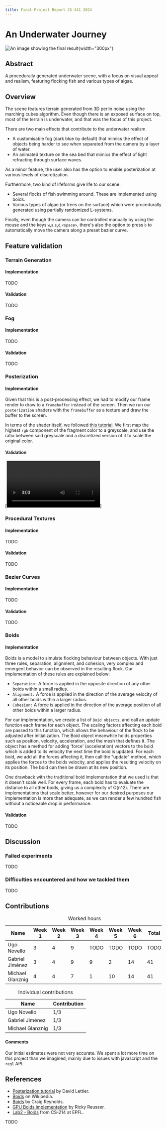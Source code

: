 ```yaml
---
title: Final Project Report CS-341 2024
---
```


# An Underwater Journey

![An image showing the final result](images/demo.jpg){width="300px"}


## Abstract

A procedurally generated underwater scene, with a focus on visual appeal and realism, featuring flocking fish and various types of algae.


## Overview

The scene features terrain generated from 3D perlin noise using the marching cubes algorithm.
Even though there is an exposed surface on top, most of the terrain is underwater, and that was the focus of this project.

There are two main effects that contribute to the underwater realism.
- A customisable fog (dark blue by default) that mimics the effect of objects being harder to see when separated from the camera by a layer of water. 
- An animated texture on the sea bed that mimics the effect of light refracting through surface waves.

As a minor feature, the user also has the option to enable posterization at various levels of discretization.

Furthermore, two kind of lifeforms give life to our scene.
- Several flocks of fish swimming around. These are implemented using boids.
- Various types of algae (or trees on the surface) which were procedurally generated using partially randomized L-systems.

Finally, even though the camera can be controlled manually by using the mouse and the keys `w`,`a`,`s`,`d`,`<space>`, there's also the option to press `b` to automatically move the camera along a preset bezier curve.

## Feature validation


### Terrain Generation

#### Implementation

TODO

#### Validation

TODO


### Fog

#### Implementation

TODO

#### Validation

TODO


### Posterization

#### Implementation

Given that this is a post-processing effect, we had to modify our frame render to draw to a `framebuffer` instead of the screen.
Then we run our `posterization` shaders with the `framebuffer` as a texture and draw the buffer to the screen.

In terms of the shader itself, we followed [this tutorial](#posterization-tutorial).
We first map the highest `rgb` component of the fragment color to a greyscale, and use the ratio between said greyscale
and a discretized version of it to scale the original color.

#### Validation

[![Posterization video](./images/posterization.mov)]

### Procedural Textures

#### Implementation

TODO

#### Validation

TODO

### Bezier Curves

#### Implementation

TODO

#### Validation

TODO

### Boids

#### Implementation

Boids is a model to simulate flocking behaviour between objects. With just three rules, separation, alignment, and cohesion, very complex and emergent behavior can be observed in the resulting flock. Our implementation of these rules are explained below:

- `Separation:` A force is applied in the opposite direction of any other boids within a small radius.
- `Alignment:` A force is applied in the direction of the average velocity of all other boids within a larger radius.
- `Cohesion:` A force is applied in the direction of the average position of all other boids within a larger radius.

For our implementation, we create a list of `Boid objects`, and call an update function each frame for each object. The scaling factors affecting each boid are passed to this function, which allows the behaviour of the flock to be adjusted after initialization. The Boid object meanwhile holds properties such as position, velocity, acceleration, and the mesh that defines it. The object has a method for adding 'force' (acceleration) vectors to the boid which is added to its velocity the next time the boid is updated. For each boid, we add all the forces affecting it, then call the "update" method, which applies the forces to the boids velocity, and applies the resulting velocity on its position. The boid can then be drawn at its new position.

One drawback with the traditional boid implementation that we used is that it doesn't scale well. For every frame, each boid has to evaluate the distance to all other boids, giving us a complexity of O(n^2). There are implementations that scale better, however for our desired purposes our implementation is more than adequate, as we can render a few hundred fish without a noticeable drop in performance.

#### Validation

TODO


## Discussion

### Failed experiments

TODO

### Difficulties encountered and how we tackled them

TODO


## Contributions

<table>
	<caption>Worked hours</caption>
	<thead>
		<tr>
			<th>Name</th>
			<th>Week 1</th>
			<th>Week 2</th>
			<th>Week 3</th>
			<th>Week 4</th>
			<th>Week 5</th>
			<th>Week 6</th>
			<th>Total</th>
		</tr>
	</thead>
	<tbody>
		<tr>
			<td>Ugo Novello</td>
			<td>3</td>
			<td>4</td>
			<td>9</td>
			<td>TODO</td>
			<td>TODO</td>
			<td>TODO</td>
			<td>TODO</td>
		</tr>
		<tr>
			<td>Gabriel Jiménez</td>
			<td>3</td>
			<td>4</td>
			<td>9</td>
			<td>9</td>
			<td>2</td>
			<td>14</td>
			<td>41</td>
		</tr>
		<tr>
			<td>Michael Glanznig</td>
			<td>4</td>
			<td>4</td>
			<td>7</td>
			<td>1</td>
			<td>10</td>
			<td>14</td>
			<td>41</td>
		</tr>
	</tbody>
</table>

<table>
	<caption>Individual contributions</caption>
	<thead>
		<tr>
			<th>Name</th>
			<th>Contribution</th>
		</tr>
	</thead>
	<tbody>
		<tr>
			<td>Ugo Novello</td>
			<td>1/3</td>
		</tr>
		<tr>
			<td>Gabriel Jiménez</td>
			<td>1/3</td>
		</tr>
		<tr>
			<td>Michael Glanznig</td>
			<td>1/3</td>
		</tr>
	</tbody>
</table>


#### Comments

Our initial estimates were not very accurate.
We spent a lot more time on this project than we imagined, mainly due to issues with javascript and the `regl` API.


## References

- <a name="posterization-tutorial"></a> [Posterization tutorial](https://lettier.github.io/3d-game-shaders-for-beginners/posterization.html) by David Lettier.
- <a name="boids-wikipedia"></a> [Boids](https://en.wikipedia.org/wiki/Boids) on Wikipedia.
- <a name="boids-paper"></a> [Boids](https://www.cs.toronto.edu/~dt/siggraph97-course/cwr87/) by Craig Reynolds.
- <a name="boids-rreuser"></a> [GPU Boids implementation](https://observablehq.com/@rreusser/gpgpu-boids) by Ricky Reusser.
- <a name="biods-lab"></a> [Lab2 - Boids](https://cs-214.epfl.ch/labs/boids/index.html) from CS-214 at EPFL.



TODO
